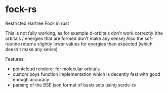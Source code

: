 # fock-rs
Restricted Hartree Fock in rust

This is not fully working, as for example d-orbitals don't work correctly (the orbitals / energies that are formed don't make any sense)
Also the scf-routine returns slightly lower values for energies than expected (which doesn't make any sense)

Features:
- pointcloud renderer for molecular orbitals
- custom boys function implementation which is decently fast with good enough accuracy
- parsing of the BSE json format of basis sets using serde-rs
